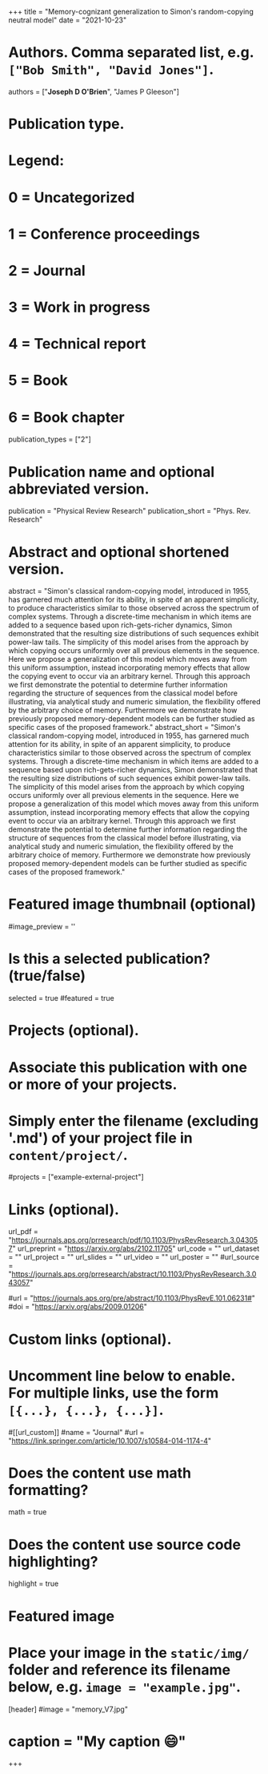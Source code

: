 +++
title = "Memory-cognizant generalization to Simon's random-copying neutral model"
date = "2021-10-23"

# Authors. Comma separated list, e.g. `["Bob Smith", "David Jones"]`.

authors = ["**Joseph D O'Brien**", "James P Gleeson"]

# Publication type.
# Legend:
# 0 = Uncategorized
# 1 = Conference proceedings
# 2 = Journal
# 3 = Work in progress
# 4 = Technical report
# 5 = Book
# 6 = Book chapter
publication_types = ["2"]

# Publication name and optional abbreviated version.
publication = "Physical Review Research"
publication_short = "Phys. Rev. Research"

# Abstract and optional shortened version.
abstract = "Simon's classical random-copying model, introduced in 1955, has garnered much attention for its ability, in spite of an apparent simplicity, to produce characteristics similar to those observed across the spectrum of complex systems. Through a discrete-time mechanism in which items are added to a sequence based upon rich-gets-richer dynamics, Simon demonstrated that the resulting size distributions of such sequences exhibit power-law tails. The simplicity of this model arises from the approach by which copying occurs uniformly over all previous elements in the sequence. Here we propose a generalization of this model which moves away from this uniform assumption, instead incorporating memory effects that allow the copying event to occur via an arbitrary kernel. Through this approach we first demonstrate the potential to determine further information regarding the structure of sequences from the classical model before illustrating, via analytical study and numeric simulation, the flexibility offered by the arbitrary choice of memory. Furthermore we demonstrate how previously proposed memory-dependent models can be further studied as specific cases of the proposed framework."
abstract_short = "Simon's classical random-copying model, introduced in 1955, has garnered much attention for its ability, in spite of an apparent simplicity, to produce characteristics similar to those observed across the spectrum of complex systems. Through a discrete-time mechanism in which items are added to a sequence based upon rich-gets-richer dynamics, Simon demonstrated that the resulting size distributions of such sequences exhibit power-law tails. The simplicity of this model arises from the approach by which copying occurs uniformly over all previous elements in the sequence. Here we propose a generalization of this model which moves away from this uniform assumption, instead incorporating memory effects that allow the copying event to occur via an arbitrary kernel. Through this approach we first demonstrate the potential to determine further information regarding the structure of sequences from the classical model before illustrating, via analytical study and numeric simulation, the flexibility offered by the arbitrary choice of memory. Furthermore we demonstrate how previously proposed memory-dependent models can be further studied as specific cases of the proposed framework."

# Featured image thumbnail (optional)
#image_preview = ''

# Is this a selected publication? (true/false)
selected = true
#featured = true


# Projects (optional).
#   Associate this publication with one or more of your projects.
#   Simply enter the filename (excluding '.md') of your project file in `content/project/`.
#projects = ["example-external-project"]

# Links (optional).
url_pdf = "https://journals.aps.org/prresearch/pdf/10.1103/PhysRevResearch.3.043057"
url_preprint = "https://arxiv.org/abs/2102.11705"
url_code = ""
url_dataset = ""
url_project = ""
url_slides = ""
url_video = ""
url_poster = ""
#url_source = "https://journals.aps.org/prresearch/abstract/10.1103/PhysRevResearch.3.043057"

#url = "https://journals.aps.org/pre/abstract/10.1103/PhysRevE.101.06231#"
#doi = "https://arxiv.org/abs/2009.01206"
# Custom links (optional).
#   Uncomment line below to enable. For multiple links, use the form `[{...}, {...}, {...}]`.
#[[url_custom]]
#name = "Journal"
#url = "https://link.springer.com/article/10.1007/s10584-014-1174-4"

# Does the content use math formatting?
math = true

# Does the content use source code highlighting?
highlight = true

# Featured image
# Place your image in the `static/img/` folder and reference its filename below, e.g. `image = "example.jpg"`.
[header]
#image = "memory_V7.jpg"
# caption = "My caption :smile:"

+++
